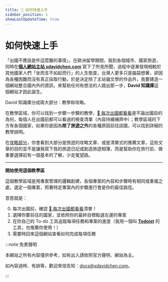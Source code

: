 ```yaml
---
title: 💯 如何快速上手
sidebar_position: 1
showLastUpdateTime: true
---
```


# 如何快速上手

「出國不應該是件這麼難的事情」，在歐洲留學期間，我到各個城市、國家旅遊，同時在[**個人網站主站 xdavidchen.com**](https://xdavidchen.com/zh-tw/) 寫下了所見所聞，過程中逐漸發現相較於其他國家人們「坐而言不如起而行」的人生態度，台灣人更多只是腦袋想著，卻因為各種困難而沒有真正採取行動，於是決定除了主站偏文學的作品外，我要建造一個網站整合國內外的資訊，來幫助任何有想法的人踏出那一步，**David 知識庫**這個網站才因此誕生。

David 知識庫分成兩大部分：教學和攻略。

在教學區域，你可以找到一步驟一步驟的教學，[🛫 每次出國都看看](/docs/category/每次出國都看看/)是不論出國目的為何，每個人在出國前都可以看過的檢查清單（內容持續補齊中）；教學區域的下方有各個國家，如果你是因為**除了旅遊之外**的各種原因前往該國，可以找到詳細的教學說明。

在[攻略部分](/blog)，你會看到大部分是旅遊的攻略文章、或是清單式的推薦文章，這些文章的目的並不是讓我寫下我的旅遊日記或創造旅遊相簿，而是幫助你在旅行前、做重要選擇前有一個基本的了解，少走冤望路。

---

**開始使用這個教學區**

這個教學區域是用專案管理的邏輯創建，各個專案的內容和步驟時有相同或重複之處，選定一個專案，照著特定專案內的步驟進行會是你的最佳路徑。

意思就是：

0. 每次出國前，確認 [🛫 每次出國都看看](/docs/category/每次出國都看看/)清單！
1. 選擇你要前往的國家，並依照你的最終目標點選左邊的專案
2. 在你自己的 To-do 工具追蹤每項任務和專案的進度（我用一個叫 [**Todoist**](https://get.todoist.io/3d1vczem1yso) 的工具，也推薦你使用！）
3. 需要時回來這個網站查看如何完成每項任務

:::note 免責聲明

本網站之所有內容僅供參考，如有出入請依照官方聲明、網站為主。

如內容過時、有誤等，歡迎來信告知：[docs@xdavidchen.com](mailto:docs@xdavidchen.com)。

:::